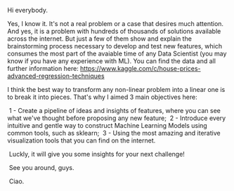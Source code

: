 Hi everybody.


Yes, I know it. It's not a real problem or a case that desires much attention. And yes, it is a problem with hundreds of thousands of solutions available across the internet. But just a few of them show and explain the brainstorming process necessary to develop and test new features, which consumes the most part of the avaiable time of any Data Scientist (you may know if you have any experience with ML). You can find the data and all further information here: https://www.kaggle.com/c/house-prices-advanced-regression-techniques


I think the best way to transform any non-linear problem into a linear one is to break it into pieces.
That's why I aimed 3 main objectives here:


 1 - Create a pipeline of ideas and insights of features, where you can see what we've thought before proposing any new feature;
 2 - Introduce every intuitive and gentle way to construct Machine Learning Models using common tools, such as sklearn;
 3 - Using the most amazing and iterative visualization tools that you can find on the internet.


 Luckly, it will give you some insights for your next challenge!


 See you around, guys.


 Ciao.
